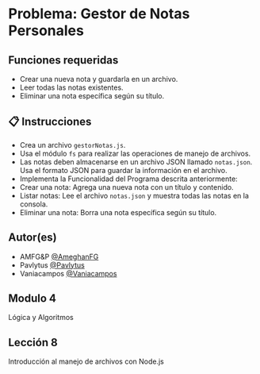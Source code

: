 #  Problema: Gestor de Notas Personales
## Funciones requeridas 
- Crear una nueva nota y guardarla en un archivo. 
- Leer todas las notas existentes.
- Eliminar una nota específica según su título.

## 📋 Instrucciones
- Crea un archivo `gestorNotas.js`.
- Usa el módulo `fs` para realizar las operaciones de manejo de archivos.
- Las notas deben almacenarse en un archivo JSON llamado `notas.json`. Usa el formato JSON para guardar la información en el archivo.
- Implementa la Funcionalidad del Programa descrita anteriormente:
- Crear una nota: Agrega una nueva nota con un título y contenido.
- Listar notas: Lee el archivo `notas.json` y muestra todas las notas en la consola.
- Eliminar una nota: Borra una nota específica según su título.

## Autor(es)
- AMFG&P [@AmeghanFG](https://github.com/AmeghanFG) 
- Pavlytus [@Pavlytus](https://github.com/Pavlytus)
- Vaniacampos [@Vaniacampos](https://github.com/Vaniacampos)

## Modulo 4
Lógica y Algoritmos

## Lección 8
Introducción al manejo de archivos con Node.js